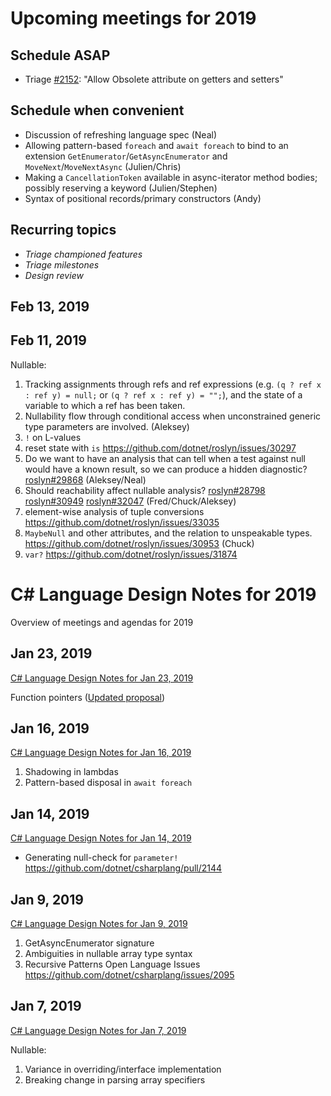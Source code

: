 # Upcoming meetings for 2019

## Schedule ASAP
- Triage [#2152](https://github.com/dotnet/csharplang/issues/2152): "Allow Obsolete attribute on getters and setters"

## Schedule when convenient

- Discussion of refreshing language spec (Neal)
- Allowing pattern-based `foreach` and `await foreach` to bind to an extension `GetEnumerator`/`GetAsyncEnumerator` and `MoveNext`/`MoveNextAsync` (Julien/Chris)
- Making a `CancellationToken` available in async-iterator method bodies; possibly reserving a keyword (Julien/Stephen) 
- Syntax of positional records/primary constructors (Andy)

## Recurring topics

- *Triage championed features*
- *Triage milestones*
- *Design review*

## Feb 13, 2019

## Feb 11, 2019

Nullable:
1. Tracking assignments through refs and ref expressions (e.g. `(q ? ref x : ref y) = null;` or  `(q ? ref x : ref y) = "";`), and the state of a variable to which a ref has been taken.
2. Nullability flow through conditional access when unconstrained generic type parameters are involved. (Aleksey)
3. `!` on L-values
4. reset state with `is` https://github.com/dotnet/roslyn/issues/30297
5. Do we want to have an analysis that can tell when a test against null would have a known result, so we can produce a hidden diagnostic?  [roslyn#29868](https://github.com/dotnet/roslyn/issues/29868) (Aleksey/Neal)
6. Should reachability affect nullable analysis? [roslyn#28798](https://github.com/dotnet/roslyn/issues/28798) [roslyn#30949](https://github.com/dotnet/roslyn/issues/30949) [roslyn#32047](https://github.com/dotnet/roslyn/issues/32047) (Fred/Chuck/Aleksey)
7. element-wise analysis of tuple conversions https://github.com/dotnet/roslyn/issues/33035
8. `MaybeNull` and other attributes, and the relation to unspeakable types. https://github.com/dotnet/roslyn/issues/30953 (Chuck)
9. `var?` https://github.com/dotnet/roslyn/issues/31874

# C# Language Design Notes for 2019

Overview of meetings and agendas for 2019

## Jan 23, 2019

[C# Language Design Notes for Jan 23, 2019](LDM-2019-01-23.md)

Function pointers ([Updated proposal](https://github.com/dotnet/csharplang/blob/master/proposals/function-pointers.md))

## Jan 16, 2019

[C# Language Design Notes for Jan 16, 2019](LDM-2019-01-16.md)

1. Shadowing in lambdas
2. Pattern-based disposal in `await foreach`

## Jan 14, 2019

[C# Language Design Notes for Jan 14, 2019](LDM-2019-01-14.md)

- Generating null-check for `parameter!`
https://github.com/dotnet/csharplang/pull/2144

## Jan 9, 2019

[C# Language Design Notes for Jan 9, 2019](LDM-2019-01-09.md)

1. GetAsyncEnumerator signature
2. Ambiguities in nullable array type syntax
2. Recursive Patterns Open Language Issues https://github.com/dotnet/csharplang/issues/2095

## Jan 7, 2019

[C# Language Design Notes for Jan 7, 2019](LDM-2019-01-07.md)

Nullable:

1. Variance in overriding/interface implementation
2. Breaking change in parsing array specifiers

